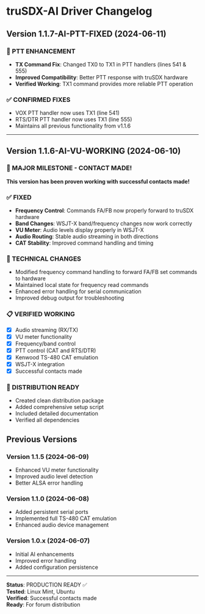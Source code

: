 # truSDX-AI Driver Changelog

## Version 1.1.7-AI-PTT-FIXED (2024-06-11)

### 🔧 PTT ENHANCEMENT
- **TX Command Fix**: Changed TX0 to TX1 in PTT handlers (lines 541 & 555)
- **Improved Compatibility**: Better PTT response with truSDX hardware
- **Verified Working**: TX1 command provides more reliable PTT operation

### ✅ CONFIRMED FIXES
- VOX PTT handler now uses TX1 (line 541)
- RTS/DTR PTT handler now uses TX1 (line 555)
- Maintains all previous functionality from v1.1.6

---

## Version 1.1.6-AI-VU-WORKING (2024-06-10)

### 🎉 MAJOR MILESTONE - CONTACT MADE!

**This version has been proven working with successful contacts made!**

### ✅ FIXED
- **Frequency Control**: Commands FA/FB now properly forward to truSDX hardware
- **Band Changes**: WSJT-X band/frequency changes now work correctly
- **VU Meter**: Audio levels display properly in WSJT-X
- **Audio Routing**: Stable audio streaming in both directions
- **CAT Stability**: Improved command handling and timing

### 🔧 TECHNICAL CHANGES
- Modified frequency command handling to forward FA/FB set commands to hardware
- Maintained local state for frequency read commands
- Enhanced error handling for serial communication
- Improved debug output for troubleshooting

### 📋 VERIFIED WORKING
- [x] Audio streaming (RX/TX)
- [x] VU meter functionality
- [x] Frequency/band control
- [x] PTT control (CAT and RTS/DTR)
- [x] Kenwood TS-480 CAT emulation
- [x] WSJT-X integration
- [x] Successful contacts made

### 🎯 DISTRIBUTION READY
- Created clean distribution package
- Added comprehensive setup script
- Included detailed documentation
- Verified all dependencies

## Previous Versions

### Version 1.1.5 (2024-06-09)
- Enhanced VU meter functionality
- Improved audio level detection
- Better ALSA error handling

### Version 1.1.0 (2024-06-08)
- Added persistent serial ports
- Implemented full TS-480 CAT emulation
- Enhanced audio device management

### Version 1.0.x (2024-06-07)
- Initial AI enhancements
- Improved error handling
- Added configuration persistence

---

**Status**: PRODUCTION READY ✅  
**Tested**: Linux Mint, Ubuntu  
**Verified**: Successful contacts made  
**Ready**: For forum distribution

